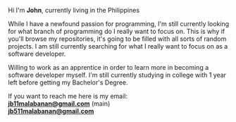 Hi I'm **John**, currently living in the Philippines

While I have a newfound passion for programming, I'm still currently looking for what branch of programming do I really want to focus on.
This is why if you'll browse my repositories, it's going to be filled with all sorts of random projects. I am still currently searching for
what I really want to focus on as a software developer.

Willing to work as an apprentice in order to learn more in becoming a software developer myself. I'm still currently studying in college with 
1 year left before getting my Bachelor's Degree.

If you want to reach me here is my email: <br />
**jb11malabanan@gmail.com** (main)<br />
**jb511malabanan@gmail.com**


